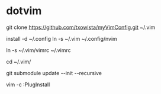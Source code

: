 # dotvim

git clone https://github.com/txowista/myVimConfig.git ~/.vim 

install -d ~/.config 
ln -s ~/.vim ~/.config/nvim 

ln -s ~/.vim/vimrc ~/.vimrc 

cd ~/.vim/

git submodule update --init --recursive 

vim -c :PlugInstall
